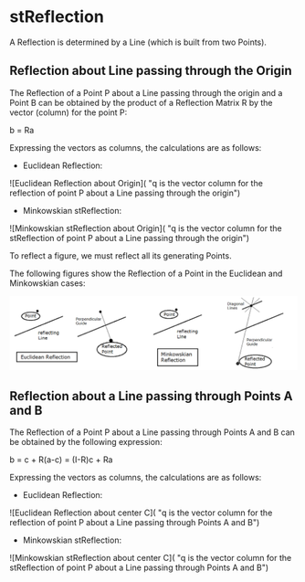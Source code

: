 # stReflection

A Reflection is determined by a Line (which is built from two Points).

## Reflection about Line passing through the Origin

The Reflection of a Point P about a Line passing through the origin and a Point B can be obtained by the product of a Reflection Matrix R by the vector (column) for the point P:

b = Ra

Expressing the vectors as columns, the calculations are as follows:

* Euclidean Reflection:

![Euclidean Reflection about Origin]( "q is the vector column for the reflection of point P about a Line passing through the origin")

* Minkowskian stReflection:

![Minkowskian stReflection about Origin]( "q is the vector column for the stReflection of point P about a Line passing through the origin")

To reflect a figure, we must reflect all its generating Points.

The following figures show the Reflection of a Point in the Euclidean and Minkowskian cases:

![stReflection](https://github.com/probaxeoxebra/probaMinkoski/blob/master/Explicacions/Images/Reflection_EuclMink.png)


## Reflection about a Line passing through Points A and B

The Reflection of a Point P about a Line passing through Points A and B can be obtained by the following expression:

b = c + R(a-c) = (I-R)c + Ra

Expressing the vectors as columns, the calculations are as follows:

* Euclidean Reflection:

![Euclidean Reflection about center C]( "q is the vector column for the reflection of point P about a Line passing through Points A and B")

* Minkowskian stReflection:

![Minkowskian stReflection about center C]( "q is the vector column for the stReflection of point P about a Line passing through Points A and B")
